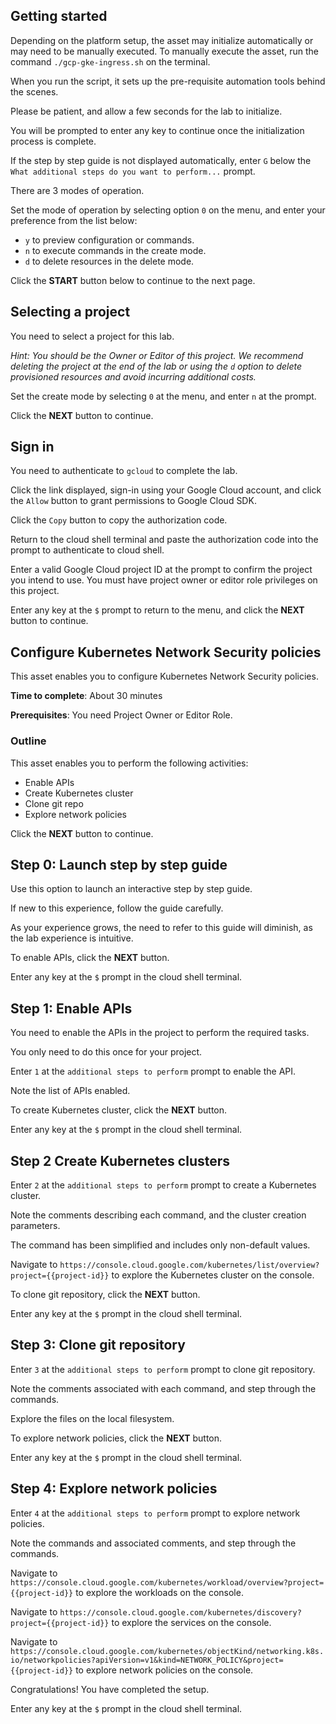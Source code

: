 ## Getting started

Depending on the platform setup, the asset may initialize automatically or may need to be manually executed. To manually execute the asset, run the command `./gcp-gke-ingress.sh` on the terminal.

When you run the script, it sets up the pre-requisite automation tools behind the scenes. 

Please be patient, and allow a few seconds for the lab to initialize. 

You will be prompted to enter any key to continue once the initialization process is complete.

If the step by step guide is not displayed automatically, enter `G` below the `What additional steps do you want to perform...` prompt.

There are 3 modes of operation. 

Set the mode of operation by selecting option `0` on the menu, and enter your preference from the list below:

- `y` to preview configuration or commands.
- `n` to execute commands in the create mode.
- `d` to delete resources in the delete mode.

Click the **START** button below to continue to the next page.

## Selecting a project

You need to select a project for this lab.

*Hint: You should be the Owner or Editor of this project. We recommend deleting the project at the end of the lab or using the `d` option to delete provisioned resources and avoid incurring additional costs.*

Set the create mode by selecting `0` at the menu, and enter `n` at the prompt.

Click the **NEXT** button to continue.

## Sign in

You need to authenticate to `gcloud` to complete the lab.

Click the link displayed, sign-in using your Google Cloud account, and click the `Allow` button to grant permissions to Google Cloud SDK. 

Click the `Copy` button to copy the authorization code. 

Return to the cloud shell terminal and paste the authorization code into the prompt to authenticate to cloud shell.

Enter a valid Google Cloud project ID at the prompt to confirm the project you intend to use. You must have project owner or editor role privileges on this project.

Enter any key at the `$` prompt to return to the menu, and click the **NEXT** button to continue.

## Configure Kubernetes Network Security policies

This asset enables you to configure Kubernetes Network Security policies.

**Time to complete**: About 30 minutes

**Prerequisites**: You need Project Owner or Editor Role.

### Outline

This asset enables you to perform the following activities:

 - Enable APIs
 - Create Kubernetes cluster
 - Clone git repo
 - Explore network policies

Click the **NEXT** button to continue.

## Step 0: Launch step by step guide

Use this option to launch an interactive step by step guide. 

If new to this experience, follow the guide carefully. 

As your experience grows, the need to refer to this guide will diminish, as the lab experience is intuitive.

To enable APIs, click the **NEXT** button.

Enter any key at the `$` prompt in the cloud shell terminal.

## Step 1: Enable APIs

You need to enable the APIs in the project to perform the required tasks. 

You only need to do this once for your project. 

Enter `1` at the `additional steps to perform` prompt to enable the API.  

Note the list of APIs enabled.

To create Kubernetes cluster, click the **NEXT** button.

Enter any key at the `$` prompt in the cloud shell terminal.

## Step 2 Create Kubernetes clusters

Enter `2` at the `additional steps to perform` prompt to create a Kubernetes cluster. 

Note the comments describing each command, and the cluster creation parameters.

The command has been simplified and includes only non-default values.

Navigate to `https://console.cloud.google.com/kubernetes/list/overview?project={{project-id}}` to explore the Kubernetes cluster on the console.

To clone git repository, click the **NEXT** button.

Enter any key at the `$` prompt in the cloud shell terminal.

## Step 3: Clone git repository

Enter `3` at the `additional steps to perform` prompt to clone git repository.

Note the comments associated with each command, and step through the commands.

Explore the files on the local filesystem. 

To explore network policies, click the **NEXT** button.

Enter any key at the `$` prompt in the cloud shell terminal.

## Step 4: Explore network policies

Enter `4` at the `additional steps to perform` prompt to explore network policies.

Note the commands and associated comments, and step through the commands.

Navigate to `https://console.cloud.google.com/kubernetes/workload/overview?project={{project-id}}` to explore the workloads on the console.

Navigate to `https://console.cloud.google.com/kubernetes/discovery?project={{project-id}}` to explore the services on the console.

Navigate to `https://console.cloud.google.com/kubernetes/objectKind/networking.k8s.io/networkpolicies?apiVersion=v1&kind=NETWORK_POLICY&project={{project-id}}` to explore network policies on the console.

Congratulations! You have completed the setup.

Enter any key at the `$` prompt in the cloud shell terminal.
